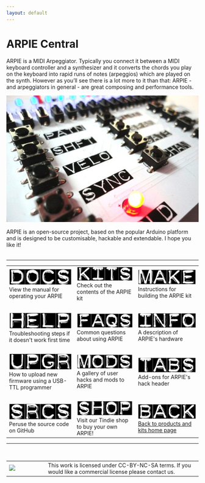 ```yaml
---
layout: default
---
```




# ARPIE Central

ARPIE is a MIDI Arpeggiator. Typically you connect it between a MIDI keyboard controller and a synthesizer and it converts the chords you play on the keyboard into rapid runs of notes (arpeggios) which are played on the synth. However as you’ll see there is a lot more to it than that: ARPIE - and arpeggiators in general - are great composing and performance tools.

<img src="img/arpie.jpg">

ARPIE is an open-source project, based on the popular Arduino platform and is designed to be customisable, hackable and extendable. I hope you like it!
<br>
<br>
<hr>

<table>

<tr>
<td width="200"><a href="manual.html"><img class="arpie_label" src="img/menu_docs.gif"></a>View the manual for operating your ARPIE</td>
<td width="200"><a href="kit.html"><img class="arpie_label" src="img/menu_kits.gif"></a>Check out the contents of the ARPIE kit</td>
<td width="200"><a href="build.html"><img class="arpie_label" src="img/menu_make.gif"></a>Instructions for building the ARPIE kit</td>
</tr>

<tr><td>&nbsp;</td></tr>

<tr>
<td><a href="troubleshoot.html"><img class="arpie_label" src="img/menu_help.gif"></a>Troubleshooting steps if it doesn't work first time</td>
<td><a href="faq.html"><img class="arpie_label" src="img/menu_faqs.gif"></a>Common questions about using ARPIE</td>
<td><a href="hardware.html"><img class="arpie_label" src="img/menu_info.gif"></a>A description of ARPIE's hardware</td>
</tr>

<tr><td>&nbsp;</td></tr>

<tr>
<td><a href="update.html"><img class="arpie_label" src="img/menu_upgr.gif"></a>How to upload new firmware using a USB-TTL programmer</td>
<td><a href="hacks.html"><img class="arpie_label" src="img/menu_mods.gif"></a>A gallery of user hacks and mods to ARPIE</td>
<td><a href="tabs.html"><img class="arpie_label" src="img/menu_tabs.gif"></a>Add-ons for ARPIE's hack header</td>
</tr>

<tr><td>&nbsp;</td></tr>

<tr>
<td><a href="https://github.com/hotchk155/arpie"><img class="arpie_label" src="img/menu_srcs.gif"></a>Peruse the source code on GitHub</td>
<td><a href="https://www.tindie.com/stores/hotchk155/"><img class="arpie_label" src="img/menu_shop.gif"></a>Visit our Tindie shop to buy your own ARPIE!</td>
<td><a href="/products.html"><img class="arpie_label" src="img/menu_back.gif">Back to products and kits home page</a></td>
</tr>

</table>
<hr>
<br>
<table>
<tr>
<td width="88"><a href="http://creativecommons.org/licenses/by-nc-sa/4.0/"><img class="arpie_label" src="https://licensebuttons.net/l/by-nc-sa/3.0/88x31.png"></a></td>
<td>This work is licensed under CC-BY-NC-SA terms. If you would like a commercial license please contact us.</td>
<tr>
</table>
<br>
<br>

